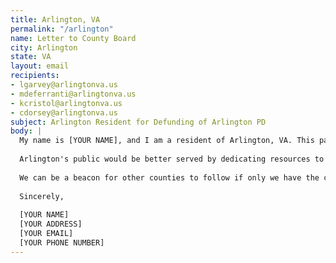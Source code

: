 ```yaml
---
title: Arlington, VA
permalink: "/arlington"
name: Letter to County Board
city: Arlington
state: VA
layout: email
recipients:
- lgarvey@arlingtonva.us
- mdeferranti@arlingtonva.us
- kcristol@arlingtonva.us
- cdorsey@arlingtonva.us
subject: Arlington Resident for Defunding of Arlington PD
body: |
  My name is [YOUR NAME], and I am a resident of Arlington, VA. This past week,   our nation has been gripped by protests calling for rapid and meaningful   reevaluation of the role of policing in our communities and an end to racism   and anti-Blackness. Our county recently withdrew police presence from DC,   and is re-evaluating our mutual aid obligations to the city, but that is not   enough.
  
  Arlington's public would be better served by dedicating resources to   addressing homelessness, strengthening mental health resources, increasing   affordable housing, and other community services. I call on you to   meaningfully restrict the Arlington PD budget and instead use those   extraordinary resources for programs that are much more effective at   promoting safety and social equity than policing and incarceration.
  
  We can be a beacon for other counties to follow if only we have the courage to   change. Can I count on you to consider an alternative budget that puts a   focus on social service programs?
  
  Sincerely,
  
  [YOUR NAME]
  [YOUR ADDRESS]
  [YOUR EMAIL]
  [YOUR PHONE NUMBER]
---
```


